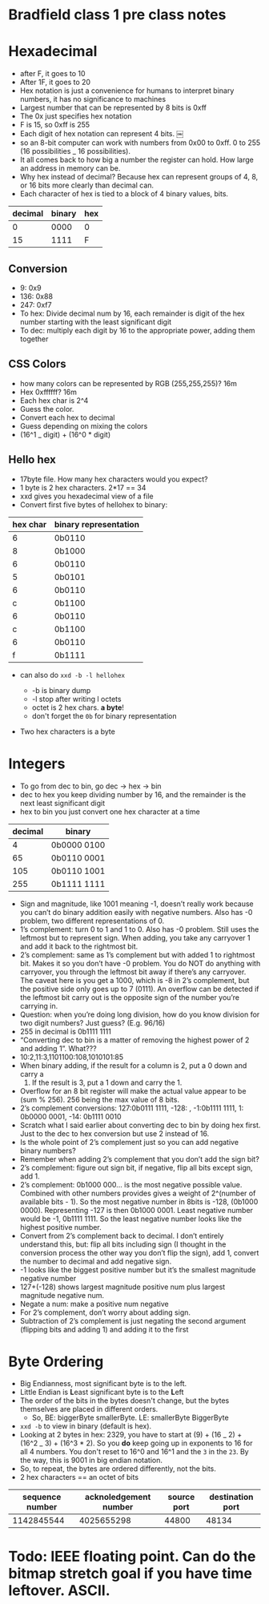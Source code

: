 # Bradfield class 1 pre class notes

# Hexadecimal

- after F, it goes to 10
- After 1F, it goes to 20
- Hex notation is just a convenience for humans to interpret binary numbers, it has no significance to machines
- Largest number that can be represented by 8 bits is 0xff
- The 0x just specifies hex notation
- F is 15, so 0xff is 255
- Each digit of hex notation can represent 4 bits.
  ￼
- so an 8-bit computer can work with numbers from 0x00 to 0xff. 0 to 255 (16 possibilities \_ 16 possibilities).
- It all comes back to how big a number the register can hold. How large an address in memory can be.
- Why hex instead of decimal? Because hex can represent groups of 4, 8, or 16 bits more clearly than decimal can.
- Each character of hex is tied to a block of 4 binary values, bits.

| decimal | binary | hex |
| ------- | ------ | --- |
| 0       | 0000   | 0   |
| 15      | 1111   | F   |

## Conversion

- 9: 0x9
- 136: 0x88
- 247: 0xf7
- To hex: Divide decimal num by 16, each remainder is digit of the hex number starting with the least significant digit
- To dec: multiply each digit by 16 to the appropriate power, adding them together

## CSS Colors

- how many colors can be represented by RGB (255,255,255)? 16m
- Hex 0xffffff? 16m
- Each hex char is 2^4
- Guess the color.
- Convert each hex to decimal
- Guess depending on mixing the colors
- (16^1 \_ digit) + (16^0 \* digit)

## Hello hex

- 17byte file. How many hex characters would you expect?
- 1 byte is 2 hex characters. 2\*17 == 34
- xxd gives you hexadecimal view of a file
- Convert first five bytes of hellohex to binary:

| hex char | binary representation |
| -------- | --------------------- |
| 6        | 0b0110                |
| 8        | 0b1000                |
| 6        | 0b0110                |
| 5        | 0b0101                |
| 6        | 0b0110                |
| c        | 0b1100                |
| 6        | 0b0110                |
| c        | 0b1100                |
| 6        | 0b0110                |
| f        | 0b1111                |

- can also do `xxd -b -l hellohex`

  - -b is binary dump
  - -l stop after writing l octets
  - octet is 2 hex chars. **a byte**!
  - don't forget the `0b` for binary representation

- Two hex characters is a byte

# Integers

- To go from dec to bin, go dec -> hex -> bin
- dec to hex you keep dividing number by 16, and the remainder is the next least
  significant digit
- hex to bin you just convert one hex character at a time

| decimal | binary      |
| ------- | ----------- |
| 4       | 0b0000 0100 |
| 65      | 0b0110 0001 |
| 105     | 0b0110 1001 |
| 255     | 0b1111 1111 |

- Sign and magnitude, like 1001 meaning -1, doesn’t really work because you
  can’t do binary addition easily with negative numbers. Also has -0 problem,
  two different representations of 0.
- 1’s complement: turn 0 to 1 and 1 to 0. Also has -0 problem. Still uses the
  leftmost but to represent sign. When adding, you take any carryover 1 and add
  it back to the rightmost bit.
- 2’s complement: same as 1’s complement but with added 1 to rightmost bit.
  Makes it so you don’t have -0 problem. You do NOT do anything with carryover,
  you through the leftmost bit away if there’s any carryover. The caveat here is
  you get a 1000, which is -8 in 2’s complement, but the positive side only goes
  up to 7 (0111). An overflow can be detected if the leftmost bit carry out is
  the opposite sign of the number you’re carrying in.
- Question: when you’re doing long division, how do you know division for two
  digit numbers? Just guess? (E.g. 96/16)
- 255 in decimal is 0b1111 1111
- “Converting dec to bin is a matter of removing the highest power of 2 and
  adding 1”. What???
- 10:2,11:3,1101100:108,1010101:85
- When binary adding, if the result for a column is 2, put a 0 down and carry a
  1. If the result is 3, put a 1 down and carry the 1.
- Overflow for an 8 bit register will make the actual value appear to be (sum %
  256). 256 being the max value of 8 bits.
- 2’s complement conversions: 127:0b0111 1111, -128: , -1:0b1111 1111, 1: 0b0000
  0001, -14: 0b1111 0010
- Scratch what I said earlier about converting dec to bin by doing hex first.
  Just to the dec to hex conversion but use 2 instead of 16.
- Is the whole point of 2’s complement just so you can add negative binary
  numbers?
- Remember when adding 2’s complement that you don’t add the sign bit?
- 2’s complement: figure out sign bit, if negative, flip all bits except sign,
  add 1.
- 2’s complement: 0b1000 000… is the most negative possible value. Combined with
  other numbers provides gives a weight of 2^(number of available bits - 1). So
  the most negative number in 8bits is -128, (0b1000 0000). Representing -127 is
  then 0b1000 0001. Least negative number would be -1, 0b1111 1111. So the least
  negative number looks like the highest positive number.
- Convert from 2’s complement back to decimal. I don’t entirely understand this,
  but: flip all bits including sign (I thought in the conversion process the
  other way you don’t flip the sign), add 1, convert the number to decimal and
  add negative sign.
- -1 looks like the biggest positive number but it’s the smallest magnitude
  negative number
- 127+(-128) shows largest magnitude positive num plus largest magnitude
  negative num.
- Negate a num: make a positive num negative
- For 2’s complement, don’t worry about adding sign.
- Subtraction of 2’s complement is just negating the second argument (flipping
  bits and adding 1) and adding it to the first

# Byte Ordering

- Big Endianness, most significant byte is to the left.
- Little Endian is **L**east significant byte is to the **L**eft
- The order of the bits in the bytes doesn't change, but the bytes themselves
  are placed in different orders.
  - So, BE: biggerByte smallerByte. LE: smallerByte BiggerByte
- `xxd -b` to view in binary (default is hex).
- Looking at 2 bytes in hex: 2329, you have to start at (9) + (16 _ 2) + (16^2 _ 3) + (16^3 \* 2). So you **do** keep going up in exponents to 16 for all 4
  numbers. You don't reset to 16^0 and 16^1 and the `3` in the `23`. By the
  way, this is 9001 in big endian notation.
- So, to repeat, the bytes are ordered differently, not the bits.
- 2 hex characters == an octet of bits

| sequence number | acknoledgement number | source port | destination port |
| --------------- | --------------------- | ----------- | ---------------- |
| 1142845544      | 4025655298            | 44800       | 48134            |

# Todo: IEEE floating point. Can do the bitmap stretch goal if you have time leftover. ASCII.
